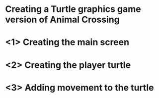 # Creating a Turtle graphics game version of Animal Crossing

# <1> Creating the main screen
# <2> Creating the player turtle
# <3> Adding movement to the turtle